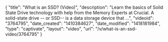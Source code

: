 {
    "title": "What is an SSD? (Video)",
    "description": "Learn the basics of Solid State Drive technology with help from the Memory Experts at Crucial. A solid-state drive -- or SSD-- is a data storage device that ...",
    "videoid": "3764795",
    "date_created": "1410384627",
    "date_modified": "1418181984",
    "type": "captivate",
    "layout": "video",
    "url": "\/v\/what-is-an-ssd-video\/3764795"
}